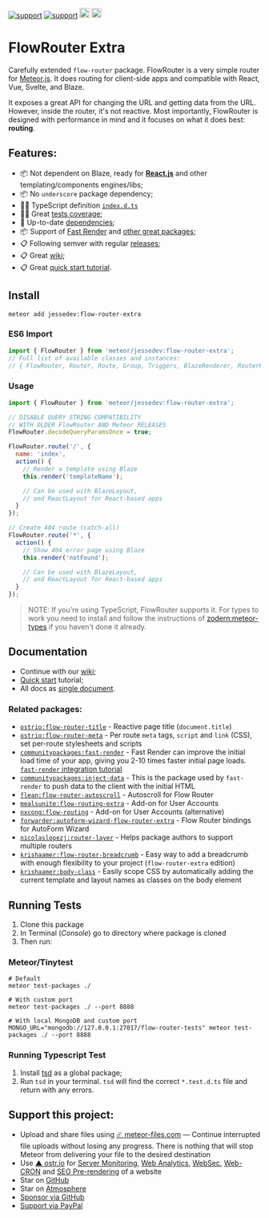 [![support](https://img.shields.io/badge/support-GitHub-white)](https://github.com/sponsors/dr-dimitru)
[![support](https://img.shields.io/badge/support-PayPal-white)](https://paypal.me/veliovgroup)
<a href="https://ostr.io/info/built-by-developers-for-developers?ref=github-flowrouter-repo-top"><img src="https://ostr.io/apple-touch-icon-60x60.png" height="20"></a>
<a href="https://meteor-files.com/?ref=github-flowrouter-repo-top"><img src="https://meteor-files.com/apple-touch-icon-60x60.png" height="20"></a>

# FlowRouter Extra

Carefully extended `flow-router` package. FlowRouter is a very simple router for [Meteor.js](https://docs.meteor.com/?utm_source=dr.dimitru&utm_medium=online&utm_campaign=Q2-2022-Ambassadors). It does routing for client-side apps and compatible with React, Vue, Svelte, and Blaze.

It exposes a great API for changing the URL and getting data from the URL. However, inside the router, it's not reactive. Most importantly, FlowRouter is designed with performance in mind and it focuses on what it does best: __routing__.

## Features:

- 📦 Not dependent on Blaze, ready for [__React.js__](https://github.com/veliovgroup/flow-router/blob/master/docs/react.md) and other templating/components engines/libs;
- 📦 No `underscore` package dependency;
- 👨‍💻 TypeScript definition [`index.d.ts`](https://github.com/veliovgroup/flow-router/blob/master/index.d.ts)
- 👨‍🔬 Great [tests coverage](https://github.com/veliovgroup/flow-router/tree/master/test);
- 🥑 Up-to-date [dependencies](https://github.com/veliovgroup/flow-router/blob/master/package.js);
- 📦 Support of [Fast Render](https://github.com/veliovgroup/flow-router/blob/master/docs/fast-render-integration.md) and [other great packages](https://github.com/veliovgroup/flow-router#related-packages);
- 📋 Following semver with regular [releases](https://github.com/veliovgroup/flow-router/releases);
- 📋 Great [wiki](https://github.com/veliovgroup/flow-router/wiki);
- 📋 Great [quick start tutorial](https://github.com/veliovgroup/flow-router/blob/master/docs/quick-start.md).

## Install

```shell
meteor add jessedev:flow-router-extra
```

### ES6 Import

```js
import { FlowRouter } from 'meteor/jessedev:flow-router-extra';
// Full list of available classes and instances:
// { FlowRouter, Router, Route, Group, Triggers, BlazeRenderer, RouterHelpers }
```

### Usage

```js
import { FlowRouter } from 'meteor/jessedev:flow-router-extra';

// DISABLE QUERY STRING COMPATIBILITY
// WITH OLDER FlowRouter AND Meteor RELEASES
FlowRouter.decodeQueryParamsOnce = true;

FlowRouter.route('/', {
  name: 'index',
  action() {
    // Render a template using Blaze
    this.render('templateName');

    // Can be used with BlazeLayout,
    // and ReactLayout for React-based apps
  }
});

// Create 404 route (catch-all)
FlowRouter.route('*', {
  action() {
    // Show 404 error page using Blaze
    this.render('notFound');

    // Can be used with BlazeLayout,
    // and ReactLayout for React-based apps
  }
});
```

> NOTE: If you're using TypeScript, FlowRouter supports it. For types to work you need to install and follow the instructions of [zodern:meteor-types](https://github.com/zodern/meteor-types#meteor-apps) if you haven't done it already.

## Documentation

- Continue with our [wiki](https://github.com/veliovgroup/flow-router/wiki);
- [Quick start](https://github.com/veliovgroup/flow-router/blob/master/docs/quick-start.md) tutorial;
- All docs as [single document](https://github.com/veliovgroup/flow-router/blob/master/docs/full.md).

### Related packages:

- [`ostrio:flow-router-title`](https://github.com/veliovgroup/Meteor-flow-router-title) - Reactive page title (`document.title`)
- [`ostrio:flow-router-meta`](https://github.com/veliovgroup/Meteor-flow-router-meta) - Per route `meta` tags, `script` and `link` (CSS), set per-route stylesheets and scripts
- [`communitypackages:fast-render`](https://github.com/Meteor-Community-Packages/meteor-fast-render) - Fast Render can improve the initial load time of your app, giving you 2-10 times faster initial page loads. [`fast-render` integration tutorial](https://github.com/veliovgroup/flow-router/blob/master/docs/fast-render-integration.md)
- [`communitypackages:inject-data`](https://github.com/Meteor-Community-Packages/meteor-inject-data) - This is the package used by `fast-render` to push data to the client with the initial HTML
- [`flean:flow-router-autoscroll`](https://github.com/flean/flow-router-autoscroll) - Autoscroll for Flow Router
- [`mealsunite:flow-routing-extra`](https://github.com/MealsUnite/flow-routing) - Add-on for User Accounts
- [`nxcong:flow-routing`](https://github.com/cafe4it/flow-routing) - Add-on for User Accounts (alternative)
- [`forwarder:autoform-wizard-flow-router-extra`](https://atmospherejs.com/forwarder/autoform-wizard-flow-router-extra) - Flow Router bindings for AutoForm Wizard
- [`nicolaslopezj:router-layer`](https://github.com/nicolaslopezj/meteor-router-layer) - Helps package authors to support multiple routers
- [`krishaamer:flow-router-breadcrumb`](https://github.com/krishaamer/flow-router-breadcrumb) - Easy way to add a breadcrumb with enough flexibility to your project (`flow-router-extra` edition)
- [`krishaamer:body-class`](https://github.com/krishaamer/body-class) - Easily scope CSS by automatically adding the current template and layout names as classes on the body element

## Running Tests

1. Clone this package
2. In Terminal (*Console*) go to directory where package is cloned
3. Then run:

### Meteor/Tinytest

```shell
# Default
meteor test-packages ./

# With custom port
meteor test-packages ./ --port 8888

# With local MongoDB and custom port
MONGO_URL="mongodb://127.0.0.1:27017/flow-router-tests" meteor test-packages ./ --port 8888
```

### Running Typescript Test

1. Install [tsd](https://github.com/SamVerschueren/tsd) as a global package;
2. Run `tsd` in your terminal. `tsd` will find the correct `*.test.d.ts` file and return with any errors.

## Support this project:

- Upload and share files using [☄️ meteor-files.com](https://meteor-files.com/?ref=github-flowrouter-repo-footer) — Continue interrupted file uploads without losing any progress. There is nothing that will stop Meteor from delivering your file to the desired destination
- Use [▲ ostr.io](https://ostr.io?ref=github-flowrouter-repo-footer) for [Server Monitoring](https://snmp-monitoring.com), [Web Analytics](https://ostr.io/info/web-analytics?ref=github-flowrouter-repo-footer), [WebSec](https://domain-protection.info), [Web-CRON](https://web-cron.info) and [SEO Pre-rendering](https://prerendering.com) of a website
- Star on [GitHub](https://github.com/veliovgroup/flow-router)
- Star on [Atmosphere](https://atmospherejs.com/jessedev/flow-router-extra)
- [Sponsor via GitHub](https://github.com/sponsors/dr-dimitru)
- [Support via PayPal](https://paypal.me/veliovgroup)
